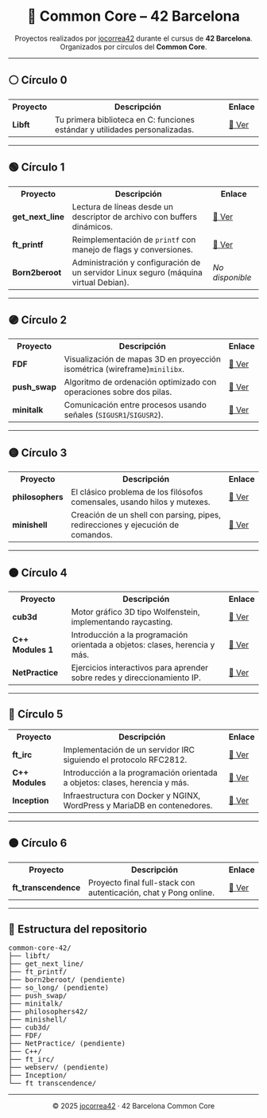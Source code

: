 <h1 align="center">🧭 Common Core – 42 Barcelona</h1>

<p align="center">
  Proyectos realizados por <a href="https://github.com/jocorrea42">jocorrea42</a> durante el cursus de <strong>42 Barcelona</strong>.<br>
  Organizados por círculos del <strong>Common Core</strong>.
</p>

---

<h2>⚪ Círculo 0</h2>

<table>
  <tr><th>Proyecto</th><th>Descripción</th><th>Enlace</th></tr>
  <tr>
    <td><strong>Libft</strong></td>
    <td>Tu primera biblioteca en C: funciones estándar y utilidades personalizadas.</td>
    <td><a href="https://github.com/jocorrea42/libft">📁 Ver</a></td>
  </tr>
</table>

---

<h2>🟢 Círculo 1</h2>

<table>
  <tr><th>Proyecto</th><th>Descripción</th><th>Enlace</th></tr>
  <tr>
    <td><strong>get_next_line</strong></td>
    <td>Lectura de líneas desde un descriptor de archivo con buffers dinámicos.</td>
    <td><a href="https://github.com/jocorrea42/get_next_line">📁 Ver</a></td>
  </tr>
  <tr>
    <td><strong>ft_printf</strong></td>
    <td>Reimplementación de <code>printf</code> con manejo de flags y conversiones.</td>
    <td><a href="https://github.com/jocorrea42/ft_printf">📁 Ver</a></td>
  </tr>
  <tr>
    <td><strong>Born2beroot</strong></td>
    <td>Administración y configuración de un servidor Linux seguro (máquina virtual Debian).</td>
    <td><em>No disponible</em></td>
  </tr>
</table>

---

<h2>🟣 Círculo 2</h2>

<table>
  <tr><th>Proyecto</th><th>Descripción</th><th>Enlace</th></tr>
  <tr>
    <td><strong>FDF</strong></td>
    <td>Visualización de mapas 3D en proyección isométrica (wireframe)<code>minilibx</code>.</td>
    <td><a href="https://github.com/jocorrea42/FDF">📁 Ver</a></td>
    
  </tr>
  <tr>
    <td><strong>push_swap</strong></td>
    <td>Algoritmo de ordenación optimizado con operaciones sobre dos pilas.</td>
    <td><a href="https://github.com/jocorrea42/push_swap">📁 Ver</a></td>
  </tr>
  <tr>
    <td><strong>minitalk</strong></td>
    <td>Comunicación entre procesos usando señales (<code>SIGUSR1</code>/<code>SIGUSR2</code>).</td>
    <td><a href="https://github.com/jocorrea42/minitalk">📁 Ver</a></td>
  </tr>
</table>

---

<h2>🟡 Círculo 3</h2>

<table>
  <tr><th>Proyecto</th><th>Descripción</th><th>Enlace</th></tr>
  <tr>
    <td><strong>philosophers</strong></td>
    <td>El clásico problema de los filósofos comensales, usando hilos y mutexes.</td>
    <td><a href="https://github.com/jocorrea42/philosophers">📁 Ver</a></td>
  </tr>
  <tr>
    <td><strong>minishell</strong></td>
    <td>Creación de un shell con parsing, pipes, redirecciones y ejecución de comandos.</td>
    <td><a href="https://github.com/jocorrea42/minishell">📁 Ver</a></td>
  </tr>
</table>

---

<h2>🟠 Círculo 4</h2>

<table>
  <tr><th>Proyecto</th><th>Descripción</th><th>Enlace</th></tr>
  <tr>
    <td><strong>cub3d</strong></td>
    <td>Motor gráfico 3D tipo Wolfenstein, implementando raycasting.</td>
    <td><a href="https://github.com/jocorrea42/cub3d">📁 Ver</a></td>
  </tr>
  <tr>
    <td><strong>C++ Modules 1</strong></td>
    <td>Introducción a la programación orientada a objetos: clases, herencia y más.</td>
    <td><a href="https://github.com/jocorrea42/Cpp-Module1">📁 Ver</a></td>
  </tr>
  <tr>
    <td><strong>NetPractice</strong></td>
    <td>Ejercicios interactivos para aprender sobre redes y direccionamiento IP.</td>
   <td><a href="https://github.com/jocorrea42/NetPractice">📁 Ver</a></td>
</tr>
</table>

---

<h2>🔵 Círculo 5</h2>

<table>
  <tr><th>Proyecto</th><th>Descripción</th><th>Enlace</th></tr>
  <tr>
    <td><strong>ft_irc</strong></td>
    <td>Implementación de un servidor IRC siguiendo el protocolo RFC2812.</td>
   <td><a href="https://github.com/jocorrea42/ft_irc">📁 Ver</a></td>
  </tr>
  <tr>
    <td><strong>C++ Modules</strong></td>
    <td>Introducción a la programación orientada a objetos: clases, herencia y más.</td>
    <td><a href="https://github.com/jocorrea42/Cpp-Module2">📁 Ver</a></td>
  </tr>
  <tr>
    <td><strong>Inception</strong></td>
    <td>Infraestructura con Docker y NGINX, WordPress y MariaDB en contenedores.</td>
    <td><a href="https://github.com/jocorrea42/inception">📁 Ver</a></td>
  </tr>
</table>

---

<h2>🟤 Círculo 6</h2>

<table>
  <tr><th>Proyecto</th><th>Descripción</th><th>Enlace</th></tr>
    <tr>
    <td><strong>ft_transcendence</strong></td>
    <td>Proyecto final full-stack con autenticación, chat y Pong online.</td>
      <td><a href="https://github.com/jocorrea42/Transcendence1">📁 Ver</a></td>
  </tr>  
</table>

---

<h2>🧭 Estructura del repositorio</h2>

<pre>
common-core-42/
├── libft/
├── get_next_line/
├── ft_printf/
├── born2beroot/ (pendiente)
├── so_long/ (pendiente)
├── push_swap/
├── minitalk/
├── philosophers42/
├── minishell/
├── cub3d/
├── FDF/
├── NetPractice/ (pendiente)
├── C++/
├── ft_irc/
├── webserv/ (pendiente)
├── Inception/ 
└── ft_transcendence/
</pre>

---

<p align="center">
  © 2025 <a href="https://github.com/jocorrea42">jocorrea42</a> · 42 Barcelona Common Core
</p>
